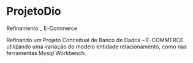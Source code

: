 # ProjetoDio
 Refinamento _ E-Commerce
 
Refinando um Projeto Conceitual de Banco de Dados – E-COMMERCE utilizando uma variação do modelo entidade relacionamento, como nas ferramentas Mysql Workbench.

